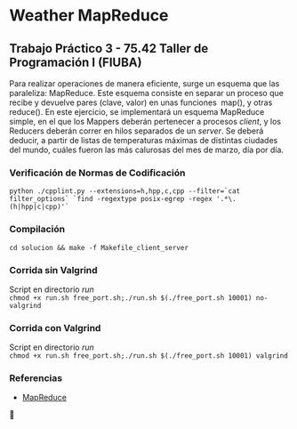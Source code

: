 # Weather MapReduce
## Trabajo Práctico 3 - 75.42 Taller de Programación I (FIUBA)
Para realizar operaciones de manera eficiente, surge un esquema que las paraleliza: MapReduce. Este esquema consiste en separar un proceso que recibe y devuelve pares (clave, valor) en unas funciones   ​
map(), y otras reduce(). En este ejercicio, se implementará un esquema MapReduce simple, en el que los Mappers deberán pertenecer a procesos *client*, y los Reducers deberán correr en hilos separados de un *server*. Se deberá deducir, a partir de listas de temperaturas máximas de distintas ciudades del mundo, cuáles fueron las más calurosas del mes de marzo, día por día.

### Verificación de Normas de Codificación
```python ./cpplint.py --extensions=h,hpp,c,cpp --filter=`cat filter_options` `find -regextype posix-egrep -regex '.*\.(h|hpp|c|cpp)'` ```

### Compilación
```cd solucion && make -f Makefile_client_server```

### Corrida sin Valgrind
Script en directorio *run*  
```chmod +x run.sh free_port.sh;./run.sh $(./free_port.sh 10001) no-valgrind```

### Corrida con Valgrind
Script en directorio *run*  
```chmod +x run.sh free_port.sh;./run.sh $(./free_port.sh 10001) valgrind```

### Referencias
* [MapReduce](https://es.wikipedia.org/wiki/MapReduce)

:dizzy:


